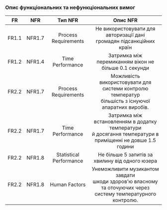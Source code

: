 ### Опис функціональних та нефункціональних вимог

|   FR  |   NFR   |        Тип NFR       |                                                       Опис NFR                                                       |
|:-----:|:-------:|:--------------------:|:--------------------------------------------------------------------------------------------------------------------:|
| FR1.1 | NFR1.7 | Process Requirements   |                       Не використовувати для авторизації дані <br>громадян підсанкційних країн                       |
| FR1.2 | NFR1.4 |   Time Performance     |                       Затримка між перемиканням вікон не більше 0.1 секунди                                          |
| FR2.2 | NFR1.7 | Process Requirements   |        Можливість використовувати для системи контролю температур <br>більшість з існуючої апаратних виробів.        |
| FR2.2 | NFR1.7 |    Time Performance    |                       Затримка між встановленням в додатку температури <br> й досягання температури в приміщенні не довше 1.5 години                       |
| FR2.2 | NFR1.8 |     Statistical Performance      |    Не більше 5 запитів за хвилину від одного юзера     |
| FR2.2 | NFR1.8 |     Human Factors      | Унеможливити музикантом завдати <br>шкоди здоров'ю власному та оточуючих через <br>систему температурного контролю. |
